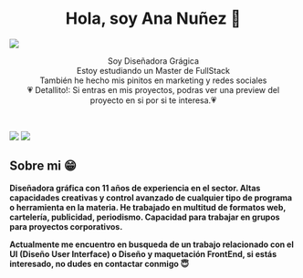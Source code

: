 <div align="center">
<h1 align="center">Hola, soy Ana Nuñez 👋</h1>
</div>
<img src="https://imgur.com/ay0o6EW.png">


<p align="center">Soy Diseñadora Grágica<br/>Estoy estudiando un Master de FullStack <br>También he hecho mis pinitos en marketing y redes sociales<br> &#128151 Detallito!: Si entras en mis proyectos, podras ver una preview del proyecto en si por si te interesa.&#128151</p>
<br>
<p align = "center">
 
[<img src ="https://img.shields.io/badge/behance-E34A86?&style=for-the-badge&logo=&logoColor=white%22">](https://www.behance.net/ananunezrejon)
[<img src="https://img.shields.io/badge/linkedin-%230077B5.svg?&style=for-the-badge&logo=linkedin&logoColor=white" />](https://www.linkedin.com/in/ananuñezrejon/)


</p>

 ## Sobre mi &#128513;
  <p>
  <b>
  Diseñadora gráfica con 11 años de experiencia en el sector. Altas capacidades creativas y control avanzado de cualquier tipo de programa o herramienta en la materia. He trabajado en multitud de formatos web, cartelería, publicidad, periodismo. Capacidad para trabajar en grupos para proyectos corporativos.

  Actualmente me encuentro en busqueda de un trabajo relacionado con el UI (Diseño User Interface) o Diseño y maquetación FrontEnd, si estás interesado, no dudes en contactar conmigo &#128519;
  </b>
  </p>
